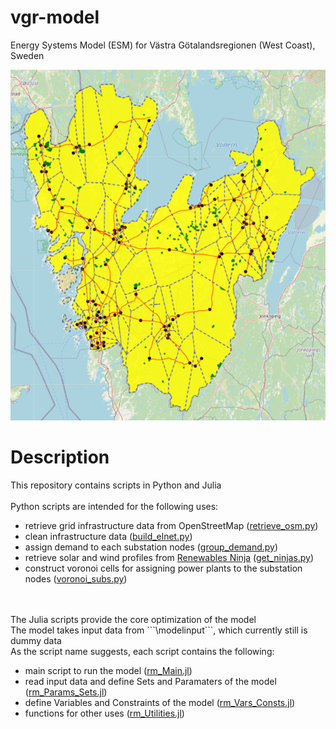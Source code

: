 # vgr-model
 Energy Systems Model (ESM) for Västra Götalandsregionen (West Coast), Sweden

![VGR](vgr.PNG)

# Description
This repository contains scripts in Python and Julia
<br/>
<br/>
Python scripts are intended for the following uses:

- retrieve grid infrastructure data from OpenStreetMap ([retrieve_osm.py](src/retrieve_osm.py))
- clean infrastructure data ([build_elnet.py](src/build_elnet.py))
- assign demand to each substation nodes ([group_demand.py](src/group_demand.py))
- retrieve solar and wind profiles from [Renewables Ninja](https://www.renewables.ninja/) ([get_ninjas.py](src/get_ninjas.py))
- construct voronoi cells for assigning power plants to the substation nodes ([voronoi_subs.py](src/voronoi_subs.py))
<br/>
<br/>
The Julia scripts provide the core optimization of the model <br/>
The model takes input data from ```\modelinput```, which currently still is dummy data <br/>
As the script name suggests, each script contains the following:

+ main script to run the model ([rm_Main.jl](src/rm_Main.jl))
+ read input data and define Sets and Paramaters of the model ([rm_Params_Sets.jl](src/rm_Params_Sets.jl))
+ define Variables and Constraints of the model ([rm_Vars_Consts.jl](src/rm_Vars_Consts.jl))
+ functions for other uses ([rm_Utilities.jl](src/rm_Utilities.jl))
